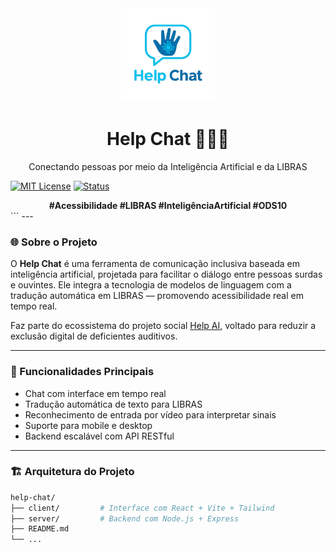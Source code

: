 <div align="center">
  <img src="https://github.com/paulofreitas-py/Help-Chat/blob/main/img/logo1.png" width="150" alt="Help Chat Logo" />
  <h1>Help Chat 🤖🧏‍♂️</h1>
  <p>Conectando pessoas por meio da Inteligência Artificial e da LIBRAS</p>
</div>

[![MIT License](https://img.shields.io/badge/license-MIT-blue.svg)](LICENSE)
[![Status](https://img.shields.io/badge/status-em%20desenvolvimento-orange)]()
<div align="center"> <strong>#Acessibilidade #LIBRAS #InteligênciaArtificial #ODS10</strong> </div> ```
---

### 🌐 Sobre o Projeto

O **Help Chat** é uma ferramenta de comunicação inclusiva baseada em inteligência artificial, projetada para facilitar o diálogo entre pessoas surdas e ouvintes. Ele integra a tecnologia de modelos de linguagem com a tradução automática em LIBRAS — promovendo acessibilidade real em tempo real.

Faz parte do ecossistema do projeto social [Help AI](https://help-ai.netlify.app), voltado para reduzir a exclusão digital de deficientes auditivos.

---

### 🚀 Funcionalidades Principais

- Chat com interface em tempo real
- Tradução automática de texto para LIBRAS
- Reconhecimento de entrada por vídeo para interpretar sinais
- Suporte para mobile e desktop
- Backend escalável com API RESTful

---

### 🏗️ Arquitetura do Projeto

```bash
help-chat/
├── client/         # Interface com React + Vite + Tailwind
├── server/         # Backend com Node.js + Express
├── README.md
└── ...
